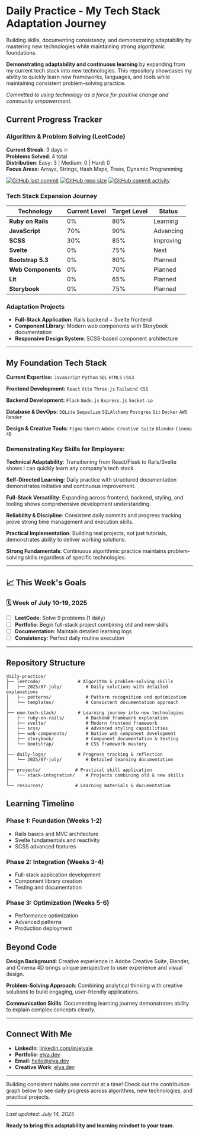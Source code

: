 # Daily Practice - My Tech Stack Adaptation Journey

Building skills, documenting consistency, and demonstrating adaptability by mastering new technologies while maintaining strong algorithmic foundations.

**Demonstrating adaptability and continuous learning** by expanding from my current tech stack into new technologies. This repository showcases my ability to quickly learn new frameworks, languages, and tools while maintaining consistent problem-solving practice.

*Committed to using technology as a force for positive change and community empowerment.*

## Current Progress Tracker

### Algorithm & Problem Solving (LeetCode)
**Current Streak**: 3 days 🔥 <br>
**Problems Solved**: 4 total <br>
**Distribution**: Easy: 3 | Medium: 0 | Hard: 0 <br>
**Focus Areas**: Arrays, Strings, Hash Maps, Trees, Dynamic Programming

[![GitHub last commit](https://img.shields.io/github/last-commit/elya-le/daily-practice)](https://github.com/elya-le/daily-practice)
[![GitHub repo size](https://img.shields.io/github/repo-size/elya-le/daily-practice)](https://github.com/elya-le/daily-practice)
[![GitHub commit activity](https://img.shields.io/github/commit-activity/w/elya-le/daily-practice)](https://github.com/elya-le/daily-practice)


### Tech Stack Expansion Journey
| Technology | Current Level | Target Level | Status |
|------------|---------------|--------------|---------|
| **Ruby on Rails** | 0% | 80% | Learning |
| **JavaScript** | 70% | 90% | Advancing |
| **SCSS** | 30% | 85% | Improving |
| **Svelte** | 0% | 75% | Next |
| **Bootstrap 5.3** | 0% | 80% | Planned |
| **Web Components** | 0% | 70% | Planned |
| **Lit** | 0% | 65% | Planned |
| **Storybook** | 0% | 75% | Planned |

### Adaptation Projects
- **Full-Stack Application**: Rails backend + Svelte frontend
- **Component Library**: Modern web components with Storybook documentation
- **Responsive Design System**: SCSS-based component architecture

---

## My Foundation Tech Stack

**Current Expertise:**
`JavaScript` `Python` `SQL` `HTML5` `CSS3` 

**Frontend Development:**
`React` `Vite` `Three.js` `Tailwind CSS`

**Backend Development:**
`Flask` `Node.js` `Express.js` `Socket.io`

**Database & DevOps:**
`SQLite` `Sequelize` `SQLAlchemy` `Postgres` `Git` `Docker` `AWS` `Render`

**Design & Creative Tools:**
`Figma` `Sketch` `Adobe Creative Suite` `Blender` `Cinema 4D`


### Demonstrating Key Skills for Employers:

**Technical Adaptability**: Transitioning from React/Flask to Rails/Svelte shows I can quickly learn any company's tech stack.

**Self-Directed Learning**: Daily practice with structured documentation demonstrates initiative and continuous improvement.

**Full-Stack Versatility**: Expanding across frontend, backend, styling, and tooling shows comprehensive development understanding.

**Reliability & Discipline**: Consistent daily commits and progress tracking prove strong time management and execution skills.

**Practical Implementation**: Building real projects, not just tutorials, demonstrates ability to deliver working solutions.

**Strong Fundamentals**: Continuous algorithmic practice maintains problem-solving skills regardless of specific technologies.

---

## 📈 This Week's Goals

### 🗓️ Week of July 10-19, 2025
- [ ] **LeetCode**: Solve 9 problems (1 daily)
- [ ] **Portfolio**: Begin full-stack project combining old and new skills
- [ ] **Documentation**: Maintain detailed learning logs
- [ ] **Consistency**: Perfect daily routine execution

---

## Repository Structure
```text
daily-practice/
├── leetcode/              # Algorithm & problem-solving skills
│   ├── 2025/07-july/         # Daily solutions with detailed explanations
│   ├── patterns/             # Pattern recognition and optimization
│   └── templates/            # Consistent documentation approach
│
├── new-tech-stack/        # Learning journey into new technologies
│   ├── ruby-on-rails/        # Backend framework exploration
│   ├── svelte/               # Modern frontend framework
│   ├── scss/                 # Advanced styling capabilities
│   ├── web-components/       # Native web component development
│   ├── storybook/            # Component documentation & testing
│   └── bootstrap/            # CSS framework mastery
│
├── daily-logs/            # Progress tracking & reflection
│   └── 2025/07-july/         # Detailed learning documentation
│
├── projects/             # Practical skill application
│   └── stack-integration/    # Projects combining old & new skills
│
└── resources/            # Learning materials & documentation
```


## Learning Timeline

### **Phase 1: Foundation** (Weeks 1-2)
- Rails basics and MVC architecture
- Svelte fundamentals and reactivity
- SCSS advanced features

### **Phase 2: Integration** (Weeks 3-4)
- Full-stack application development
- Component library creation
- Testing and documentation

### **Phase 3: Optimization** (Weeks 5-6)
- Performance optimization
- Advanced patterns
- Production deployment



## Beyond Code

**Design Background**: Creative experience in Adobe Creative Suite, Blender, and Cinema 4D brings unique perspective to user experience and visual design.

**Problem-Solving Approach**: Combining analytical thinking with creative solutions to build engaging, user-friendly applications.

**Communication Skills**: Documenting learning journey demonstrates ability to explain complex concepts clearly.

---

## Connect With Me

- **LinkedIn**: [linkedin.com/in/elyale](https://www.linkedin.com/in/elyale/)
- **Portfolio**: [elya.dev](https://www.elya.dev/)  
- **Email**: [hello@elya.dev](mailto:hello@elya.dev)
- **Creative Work**: [elya.dev](https://www.elya.dev/)

---

Building consistent habits one commit at a time! Check out the contribution graph below to see daily progress across algorithms, new technologies, and practical projects.

---

*Last updated: July 14, 2025*

**Ready to bring this adaptability and learning mindset to your team.**
